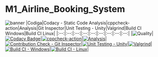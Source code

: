 # M1_Airline_Booking_System
![banner](banner.png)
|Codiga|Codacy - Static Code Analysis|cppcheck-action|Analysis|Git Inspector|Unit Testing - Unity|Valgrind|Build CI Windows|Build CI Linux|
|:--:|:--:|:--:|:--:|:--:|:--:|:--:|:--:|:--:|
|![Quality](https://api.codiga.io/project/32497/status/svg)|[![Codacy Badge](https://app.codacy.com/project/badge/Grade/006d4bc5e57b4813a6e079b29075d146)](https://www.codacy.com/gh/delliganesh2409/M1_Airline_Booking_System/dashboard?utm_source=github.com&amp;utm_medium=referral&amp;utm_content=delliganesh2409/M1_Airline_Booking_System&amp;utm_campaign=Badge_Grade)|[![cppcheck-action](https://github.com/delliganesh2409/M1_Airline_Booking_System/actions/workflows/cppcheck.yml/badge.svg)](https://github.com/delliganesh2409/M1_Airline_Booking_System/actions/workflows/cppcheck.yml)|[![Analysis](https://github.com/delliganesh2409/M1_Airline_Booking_System/actions/workflows/analysis.yml/badge.svg)](https://github.com/delliganesh2409/M1_Airline_Booking_System/actions/workflows/analysis.yml)|[![Contribution Check - Git Inspector](https://github.com/delliganesh2409/M1_Airline_Booking_System/actions/workflows/gitinspector.yml/badge.svg)](https://github.com/delliganesh2409/M1_Airline_Booking_System/actions/workflows/gitinspector.yml)|[![Unit Testing - Unity](https://github.com/delliganesh2409/M1_Airline_Booking_System/actions/workflows/unity-testing.yml/badge.svg)](https://github.com/delliganesh2409/M1_Airline_Booking_System/actions/workflows/unity-testing.yml)|[![Valgrind](https://github.com/delliganesh2409/M1_Airline_Booking_System/actions/workflows/Valgrind.yml/badge.svg)](https://github.com/delliganesh2409/M1_Airline_Booking_System/actions/workflows/Valgrind.yml)|[![Build CI - Windows](https://github.com/delliganesh2409/M1_Airline_Booking_System/actions/workflows/Build%20on%20windows.yml/badge.svg)](https://github.com/delliganesh2409/M1_Airline_Booking_System/actions/workflows/Build%20on%20windows.yml)|[![Build CI - Linux](https://github.com/delliganesh2409/M1_Airline_Booking_System/actions/workflows/build%20on%20linux.yml/badge.svg)](https://github.com/delliganesh2409/M1_Airline_Booking_System/actions/workflows/build%20on%20linux.yml)|

